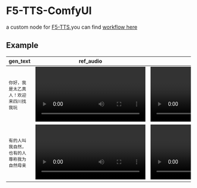 # F5-TTS-ComfyUI
a custom node for [F5-TTS](https://github.com/SWivid/F5-TTS),you can find [workflow here](./doc/base_workflow.json)

## Example

| gen_text | ref_audio | out_audio | audio_img |
| -- | -- | -- | -- |
|`你好，我是太乙真人！欢迎来四川找我玩`| <video src="https://github.com/user-attachments/assets/6758239e-9215-4301-ba06-ac9dad06c306" /> | <video src="https://github.com/user-attachments/assets/2f08ad54-0728-4542-84d3-6e8588b6ef3d" /> | ![](./doc/ComfyUI_temp_dgtgr_00001_.png) |
|`有的人叫我自然，也有的人尊称我为自然母亲`|  <video src="https://github.com/user-attachments/assets/89fde537-abba-4959-9e8f-03230d76014a" /> | <video src="https://github.com/user-attachments/assets/c4058295-1db1-4009-af7d-4c84339eae59" /> | ![](./doc/ComfyUI_temp_rhsxy_00001_.png)
